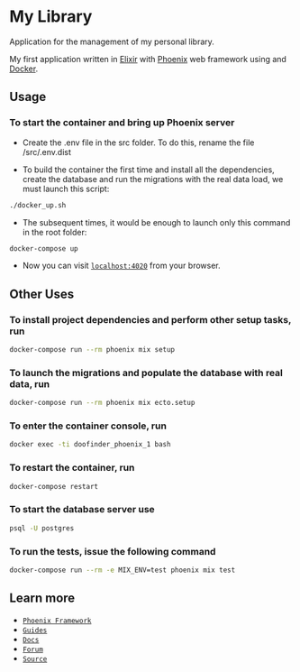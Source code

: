 # My Library

Application for the management of my personal library.

My first application written in [Elixir](http://elixir-lang.github.io)
with [Phoenix](http://phoenixframework.org) web framework using and
[Docker](https://www.docker.com).

## Usage

### To start the container and bring up Phoenix server

* Create the .env file in the src folder. To do this, rename the file /src/.env.dist

* To build the container the first time and install all the dependencies,
create the database and run the migrations with the real data load,
we must launch this script:

```bash
./docker_up.sh
```

* The subsequent times, it would be enough to launch only this command
in the root folder:

```bash
docker-compose up
```

* Now you can visit [`localhost:4020`](http://localhost:4020) from your browser.

## Other Uses

### To install project dependencies and perform other setup tasks, run

```bash
docker-compose run --rm phoenix mix setup
```

### To launch the migrations and populate the database with real data, run

```bash
docker-compose run --rm phoenix mix ecto.setup
```

### To enter the container console, run

```bash
docker exec -ti doofinder_phoenix_1 bash
```

### To restart the container, run

```bash
docker-compose restart
```

### To start the database server use

```bash
psql -U postgres
```

### To run the tests, issue the following command

```bash
docker-compose run --rm -e MIX_ENV=test phoenix mix test
```

## Learn more

* [`Phoenix Framework`](https://www.phoenixframework.org/)
* [`Guides`](https://hexdocs.pm/phoenix/overview.html)
* [`Docs`](https://hexdocs.pm/phoenix)
* [`Forum`](https://elixirforum.com/c/phoenix-forum)
* [`Source`](https://github.com/phoenixframework/phoenix)
